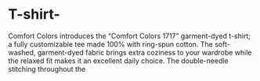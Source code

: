 # T-shirt-
Comfort Colors introduces the “Comfort Colors 1717” garment-dyed t-shirt; a fully customizable tee made 100% with ring-spun cotton. The soft-washed, garment-dyed fabric brings extra coziness to your wardrobe while the relaxed fit makes it an excellent daily choice. The double-needle stitching throughout the 
